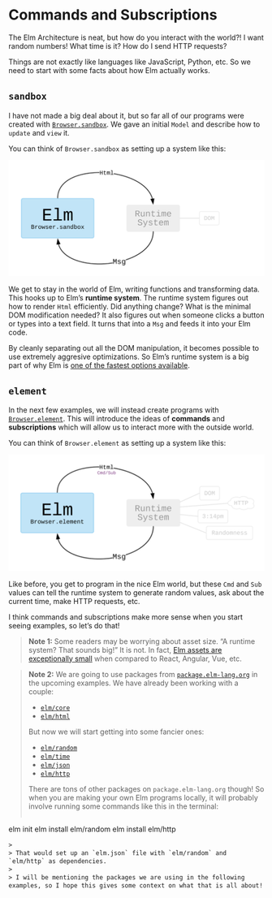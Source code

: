 # Commands and Subscriptions

The Elm Architecture is neat, but how do you interact with the world?! I want random numbers! What time is it? How do I send HTTP requests?

Things are not exactly like languages like JavaScript, Python, etc. So we need to start with some facts about how Elm actually works.


## `sandbox`

I have not made a big deal about it, but so far all of our programs were created with [`Browser.sandbox`][sandbox]. We gave an initial `Model` and describe how to `update` and `view` it.

You can think of `Browser.sandbox` as setting up a system like this:

![](diagrams/sandbox.svg)

We get to stay in the world of Elm, writing functions and transforming data. This hooks up to Elm&rsquo;s **runtime system**. The runtime system figures out how to render `Html` efficiently. Did anything change? What is the minimal DOM modification needed? It also figures out when someone clicks a button or types into a text field. It turns that into a `Msg` and feeds it into your Elm code.

By cleanly separating out all the DOM manipulation, it becomes possible to use extremely aggresive optimizations. So Elm&rsquo;s runtime system is a big part of why Elm is [one of the fastest options available][benchmark].

[sandbox]: https://package.elm-lang.org/packages/elm/browser/latest/Browser#sandbox
[benchmark]: http://elm-lang.org/blog/blazing-fast-html-round-two


## `element`

In the next few examples, we will instead create programs with [`Browser.element`][element]. This will introduce the ideas of **commands** and **subscriptions** which will allow us to interact more with the outside world.

You can think of `Browser.element` as setting up a system like this:

![](diagrams/element.svg)

Like before, you get to program in the nice Elm world, but these `Cmd` and `Sub` values can tell the runtime system to generate random values, ask about the current time, make HTTP requests, etc.

I think commands and subscriptions make more sense when you start seeing examples, so let&rsquo;s do that!

[element]: https://package.elm-lang.org/packages/elm/browser/latest/Browser#element


> **Note 1:** Some readers may be worrying about asset size. &ldquo;A runtime system? That sounds big!&rdquo; It is not. In fact, [Elm assets are exceptionally small](https://elm-lang.org/blog/small-assets-without-the-headache) when compared to React, Angular, Vue, etc.

> **Note 2:** We are going to use packages from [`package.elm-lang.org`](https://package.elm-lang.org) in the upcoming examples. We have already been working with a couple:
>
> - [`elm/core`](https://package.elm-lang.org/packages/elm/core/latest/)
> - [`elm/html`](https://package.elm-lang.org/packages/elm/html/latest/)
>
> But now we will start getting into some fancier ones:
>
> - [`elm/random`](https://package.elm-lang.org/packages/elm/random/latest/)
> - [`elm/time`](https://package.elm-lang.org/packages/elm/time/latest/)
> - [`elm/json`](https://package.elm-lang.org/packages/elm/json/latest/)
> - [`elm/http`](https://package.elm-lang.org/packages/elm/http/latest/)
>
> There are tons of other packages on `package.elm-lang.org` though! So when you are making your own Elm programs locally, it will probably involve running some commands like this in the terminal:
>
>```bash
elm init
elm install elm/random
elm install elm/http
```
>
> That would set up an `elm.json` file with `elm/random` and `elm/http` as dependencies.
>
> I will be mentioning the packages we are using in the following examples, so I hope this gives some context on what that is all about!